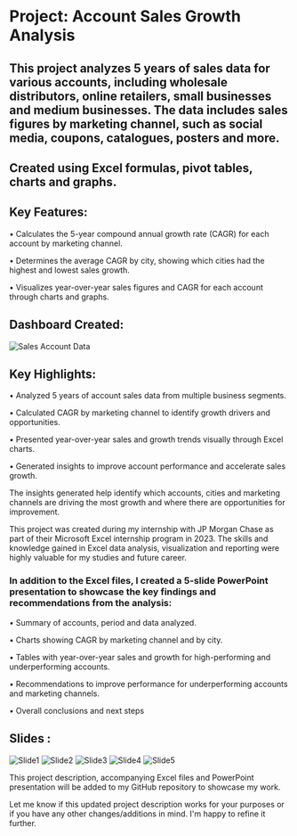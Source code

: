 # Project: Account Sales Growth Analysis  

## This project analyzes 5 years of sales data for various accounts, including wholesale distributors, online retailers, small businesses and medium businesses. The data includes sales figures by marketing channel, such as social media, coupons, catalogues, posters and more.   

## Created using Excel formulas, pivot tables, charts and graphs.

## Key Features:

• Calculates the 5-year compound annual growth rate (CAGR) for each account by marketing channel.

• Determines the average CAGR by city, showing which cities had the highest and lowest sales growth.

• Visualizes year-over-year sales figures and CAGR for each account through charts and graphs.

## Dashboard Created:
![Sales Account Data](https://github.com/DataVizExpert-Sham/Account-Sales-Growth-Moniter/assets/151017676/fa34b206-56ba-4c5d-bf6f-4327b3047465)

## Key Highlights:

• Analyzed 5 years of account sales data from multiple business segments.

• Calculated CAGR by marketing channel to identify growth drivers and opportunities.

• Presented year-over-year sales and growth trends visually through Excel charts.

• Generated insights to improve account performance and accelerate sales growth.

The insights generated help identify which accounts, cities and marketing channels are driving the most growth and where there are opportunities for improvement.

This project was created during my internship with JP Morgan Chase as part of their Microsoft Excel internship program in 2023. The skills and knowledge gained in Excel data analysis, visualization and reporting were highly valuable for my studies and future career.

### In addition to the Excel files, I created a 5-slide PowerPoint presentation to showcase the key findings and recommendations from the analysis:

• Summary of accounts, period and data analyzed.

• Charts showing CAGR by marketing channel and by city.

• Tables with year-over-year sales and growth for high-performing and underperforming accounts.

• Recommendations to improve performance for underperforming accounts and marketing channels.

• Overall conclusions and next steps

## Slides :
![Slide1](https://github.com/DataVizExpert-Sham/Account-Sales-Growth-Moniter/assets/151017676/6835b544-8dc7-4cbd-bb25-4dc35fcfaa34)
![Slide2](https://github.com/DataVizExpert-Sham/Account-Sales-Growth-Moniter/assets/151017676/58fb835a-91ae-4441-8da9-a45b3e83088b)
![Slide3](https://github.com/DataVizExpert-Sham/Account-Sales-Growth-Moniter/assets/151017676/23783b8a-c740-426f-8fe8-12a41cd44ccb)
![Slide4](https://github.com/DataVizExpert-Sham/Account-Sales-Growth-Moniter/assets/151017676/51ba8d7e-3f8d-433d-91f5-f18dce8b7ba4)
![Slide5](https://github.com/DataVizExpert-Sham/Account-Sales-Growth-Moniter/assets/151017676/e7320ddb-e90b-41e9-870f-27d797b6d222)

This project description, accompanying Excel files and PowerPoint presentation will be added to my GitHub repository to showcase my work.

Let me know if this updated project description works for your purposes or if you have any other changes/additions in mind. I'm happy to refine it further.
